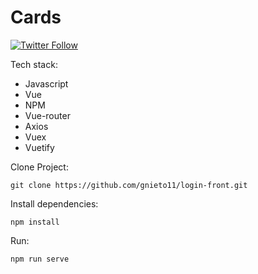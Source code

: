 # Cards

[![Twitter Follow](https://img.shields.io/twitter/follow/maktub82.svg?style=social&label=Follow)](https://twitter.com/gonzalonietot)


Tech stack:

* Javascript
* Vue
* NPM
* Vue-router
* Axios
* Vuex
* Vuetify

Clone Project:
```
git clone https://github.com/gnieto11/login-front.git
```

Install dependencies:
```
npm install
```
Run:

```
npm run serve
```
